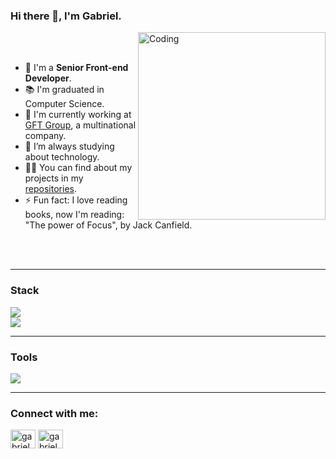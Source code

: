 ### Hi there 👋, I'm Gabriel.

<img align="right" alt="Coding" width="300" src="https://media3.giphy.com/media/v1.Y2lkPTc5MGI3NjExeDh6N2NldXR2bnEybDh2c21reDlteWE5b3hiMWs4dTZ6OWd3emszciZlcD12MV9pbnRlcm5hbF9naWZfYnlfaWQmY3Q9Zw/SWoSkN6DxTszqIKEqv/giphy.gif" />
<br><br>
  
- 🎯 I'm a **Senior Front-end Developer**.
- 📚 I'm graduated in Computer Science.
- 🏢 I'm currently working at <a href="https://www.gft.com/">GFT Group</a>, a multinational company.
- 🌱 I’m always studying about technology.
- 👨‍💻 You can find about my projects in my [repositories](https://github.com/gabrielpapke?tab=repositories).
- ⚡ Fun fact: I love reading books, now I'm reading: "The power of Focus", by Jack Canfield.

<br><br> 

---

### Stack
<p align="left">
  <a href="https://skillicons.dev">
    <img src="https://skillicons.dev/icons?i=ts,js,sass,react,angular,jest,nextjs" />
    <br />
    <img src="https://skillicons.dev/icons?i=redux,tailwind,materialui,nodejs,vite,webpack" />
  </a>
</p>

---

### Tools
<p align="left">
  <a href="https://skillicons.dev">
    <img src="https://skillicons.dev/icons?i=vscode,git,github,postman,docker,figma,xd,ps" />
  </a>
</p>

---

### Connect with me:

<p align="left">
<a href="https://linkedin.com/in/gabrielpapke" target="blank"><img align="center" src="https://raw.githubusercontent.com/rahuldkjain/github-profile-readme-generator/master/src/images/icons/Social/linked-in-alt.svg" alt="gabrielpapke" height="30" width="40" /></a>
<a href="https://instagram.com/gabrielpapke" target="blank"><img align="center" src="https://raw.githubusercontent.com/rahuldkjain/github-profile-readme-generator/master/src/images/icons/Social/instagram.svg" alt="gabrielpapke" height="30" width="40" /></a>
</p>

